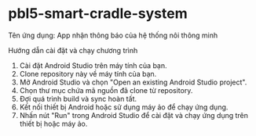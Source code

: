 # pbl5-smart-cradle-system
Tên ứng dụng: App nhận thông báo của hệ thống nôi thông minh

Hướng dẫn cài đặt và chạy chương trình
1. Cài đặt Android Studio trên máy tính của bạn.
2. Clone repository này về máy tính của bạn.
3. Mở Android Studio và chọn "Open an existing Android Studio project".
4. Chọn thư mục chứa mã nguồn đã clone từ repository.
5. Đợi quá trình build và sync hoàn tất.
6. Kết nối thiết bị Android hoặc sử dụng máy ảo để chạy ứng dụng.
7. Nhấn nút "Run" trong Android Studio để cài đặt và chạy ứng dụng trên thiết bị hoặc máy ảo.
